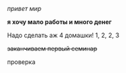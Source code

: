 
*привет мир*

**я хочу мало работы и много денег**

Надо сделать аж 4 домашки!
1, 2, 2, 3

~~заканчиваем первый семинар~~

проверка
